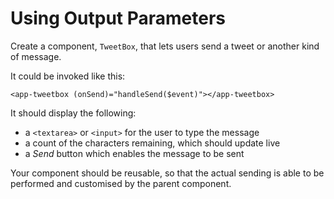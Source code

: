 # Using Output Parameters

Create a component, `TweetBox`, that lets users send a tweet or another kind of message.

It could be invoked like this:

	<app-tweetbox (onSend)="handleSend($event)"></app-tweetbox>

It should display the following:

- a `<textarea>` or `<input>` for the user to type the message
- a count of the characters remaining, which should update live
- a _Send_ button which enables the message to be sent

Your component should be reusable, so that the actual sending is able
to be performed and customised by the parent component.


